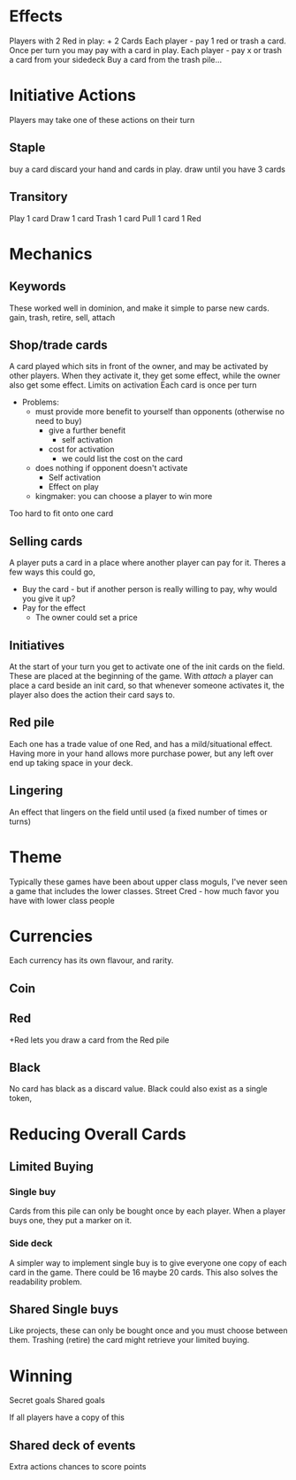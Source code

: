 

# Effects

Players with 2 Red in play: + 2 Cards
Each player - pay 1 red or trash a card.
Once per turn you may pay with a card in play.
Each player - pay x or trash a card from your sidedeck
Buy a card from the trash pile...

# Initiative Actions

Players may take one of these actions on their turn

## Staple

buy a card
discard your hand and cards in play. 
draw until you have 3 cards

## Transitory

Play 1 card
Draw 1 card
Trash 1 card
Pull 1 card
1 Red

# Mechanics

## Keywords
These worked well in dominion, and make it simple to parse new cards.
gain, trash, retire, sell, attach

## Shop/trade cards

A card played which sits in front of the owner,
and may be activated by other players. 
When they activate it, they get some effect, 
while the owner also get some effect. 
Limits on activation
Each card is once per turn  
- Problems:
    - must provide more benefit to yourself than opponents (otherwise no need to buy)
        * give a further benefit
            - self activation
        * cost for activation
            - we could list the cost on the card
    - does nothing if opponent doesn't activate
        * Self activation
        * Effect on play
    - kingmaker: you can choose a player to win more

Too hard to fit onto one card

## Selling cards

A player puts a card in a place where another player can pay for it.
Theres a few ways this could go,
- Buy the card - but if another person is really willing to pay, why would you give it up?
- Pay for the effect
  - The owner could set a price

## Initiatives

At the start of your turn you get to activate one of the init cards on the field.
These are placed at the beginning of the game.
With *attach* a player can place a card beside an init card, so that whenever someone
activates it, the player also does the action their card says to.

## Red pile

Each one has a trade value of one Red, and has a mild/situational effect.
Having more in your hand allows more purchase power, but any left over end up taking space in your deck.

## Lingering

An effect that lingers on the field until used (a fixed number of times or turns)

# Theme

Typically these games have been about upper class moguls, I've never seen a game that includes the lower classes.
Street Cred - how much favor you have with lower class people

# Currencies
Each currency has its own flavour, and rarity.

## Coin

## Red

+Red lets you draw a card from the Red pile

## Black

No card has black as a discard value.
Black could also exist as a single token, 

# Reducing Overall Cards

## Limited Buying

### Single buy

Cards from this pile can only be bought once by each player.
When a player buys one, they put a marker on it.

### Side deck

A simpler way to implement single buy is to give everyone one copy of each card in the game.
There could be 16 maybe 20 cards.
This also solves the readability problem.

## Shared Single buys

Like projects, these can only be bought once and you must choose between them.
Trashing (retire) the card might retrieve your limited buying.

# Winning

Secret goals
Shared goals

If all players have a copy of this

## Shared deck of events

Extra actions
chances to score points
